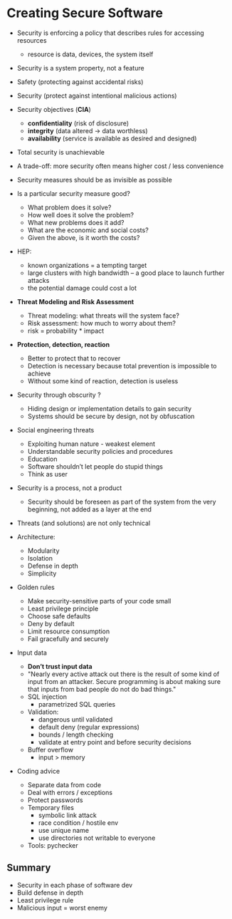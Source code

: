 # Creating Secure Software

- Security is enforcing a policy that describes rules for accessing resources
  - resource is data, devices, the system itself
- Security is a system property, not a feature
- Safety (protecting against accidental risks)
- Security (protect against intentional malicious actions)

- Security objectives (**CIA**)
  - **confidentiality** (risk of disclosure)
  - **integrity** (data altered -> data worthless)
  - **availability** (service is available as desired and designed)

- Total security is unachievable
- A trade-off: more security often means higher cost / less convenience
- Security measures should be as invisible as possible

- Is a particular security measure good?
  - What problem does it solve?
  - How well does it solve the problem?
  - What new problems does it add?
  - What are the economic and social costs?
  - Given the above, is it worth the costs?

- HEP:
  - known organizations = a tempting target
  - large clusters with high bandwidth – a good place to launch further attacks
  - the potential damage could cost a lot

- **Threat Modeling and Risk Assessment**
  - Threat modeling: what threats will the system face?
  - Risk assessment: how much to worry about them?
  - risk = probability * impact

- **Protection, detection, reaction**
  - Better to protect that to recover
  - Detection is necessary because total prevention is impossible to achieve
  - Without some kind of reaction, detection is useless

- Security through obscurity ?
  - Hiding design or implementation details to gain security
  - Systems should be secure by design, not by obfuscation

- Social engineering threats
  - Exploiting human nature - weakest element
  - Understandable security policies and procedures
  - Education
  - Software shouldn’t let people do stupid things
  - Think as user

- Security is a process, not a product
  - Security should be foreseen as part of the system from the very beginning, not added as a layer at the end
- Threats (and solutions) are not only technical

- Architecture:
  - Modularity
  - Isolation
  - Defense in depth
  - Simplicity

- Golden rules
  - Make security-sensitive parts of your code small
  - Least privilege principle
  - Choose safe defaults
  - Deny by default
  - Limit resource consumption
  - Fail gracefully and securely

- Input data
  - **Don’t trust input data**
  - "Nearly every active attack out there is the result of some kind of input from an attacker. Secure programming is about making sure that inputs from bad people do not do bad things."
  - SQL injection
    - parametrized SQL queries
  - Validation:
    - dangerous until validated
    - default deny (regular expressions)
    - bounds / length checking
    - validate at entry point and before security decisions
  - Buffer overflow
    - input > memory

- Coding advice
  - Separate data from code
  - Deal with errors / exceptions
  - Protect passwords
  - Temporary files
    - symbolic link attack
    - race condition / hostile env
    - use unique name
    - use directories not writable to everyone
  - Tools: pychecker

## Summary

- Security in each phase of software dev
- Build defense in depth
- Least privilege rule
- Malicious input = worst enemy